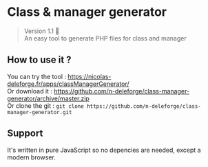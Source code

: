 # Class & manager generator

> Version 1.1 :memo:  
> An easy tool to generate PHP files for class and manager

## How to use it ?

You can try the tool : https://nicolas-deleforge.fr/apps/classManagerGenerator/  
Or download it : https://github.com/n-deleforge/class-manager-generator/archive/master.zip  
Or clone the git : ```git clone https://github.com/n-deleforge/class-manager-generator.git```

## Support

It's written in pure JavaScript so no depencies are needed, except a modern browser.
